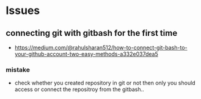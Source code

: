 # Issues

## connecting git with gitbash for the first time
- https://medium.com/@rahulsharan512/how-to-connect-git-bash-to-your-github-account-two-easy-methods-a332e037dea5
### mistake
- check whether you created repository in git or not then only you should access or connect  the repositroy from the gitbash..
